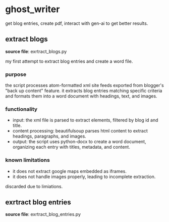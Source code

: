 # ghost_writer
get blog entries, create pdf, interact with gen-ai to get better results. 

## extract blogs
__source file__: exrtract_blogs.py

my first attempt to extract blog entries and create a word file. 

### purpose
the script processes atom-formatted xml site feeds exported from blogger's "back up content" feature. it extracts blog entries matching specific criteria and formats them into a word document with headings, text, and images.

### functionality
- input: the xml file is parsed to extract <entry> elements, filtered by blog id and title.
- content processing: beautifulsoup parses html content to extract headings, paragraphs, and images.
- output: the script uses python-docx to create a word document, organizing each entry with titles, metadata, and content.

### known limitations
- it does not extract google maps embedded as iframes.
- it does not handle images properly, leading to incomplete extraction.

discarded due to limiations. 

## exrtract blog entries
__source file__: exrtract_blog_entries.py

